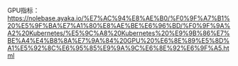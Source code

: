GPU指标：
https://nolebase.ayaka.io/%E7%AC%94%E8%AE%B0/%F0%9F%A7%B1%20%E5%9F%BA%E7%A1%80%E8%AE%BE%E6%96%BD/%F0%9F%9A%A2%20Kubernetes/%E5%9C%A8%20Kubernetes%20%E9%9B%86%E7%BE%A4%E4%B8%8A%E7%9A%84%20GPU%20%E6%8E%89%E5%8D%A1%E5%92%8C%E6%95%85%E9%9A%9C%E6%8E%92%E6%9F%A5.html
